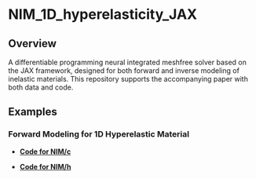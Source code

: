 # NIM_1D_hyperelasticity_JAX

## Overview
A differentiable programming neural integrated meshfree solver based on the JAX framework, designed for both forward and inverse modeling of inelastic materials. This repository supports the accompanying paper with both data and code.

## Examples

### Forward Modeling for 1D Hyperelastic Material
- **[Code for NIM/c](https://github.com/IntelligentMechanicsLab/NIM_1D_hyperelasticity_JAX/blob/main/NIM-C_1D_hyperelasticity_Tutorial.ipynb)**

- **[Code for NIM/h](https://github.com/IntelligentMechanicsLab/NIM_1D_hyperelasticity_JAX/blob/main/NIM-H_1D_hyperelasticity_Tutorial.ipynb)**


